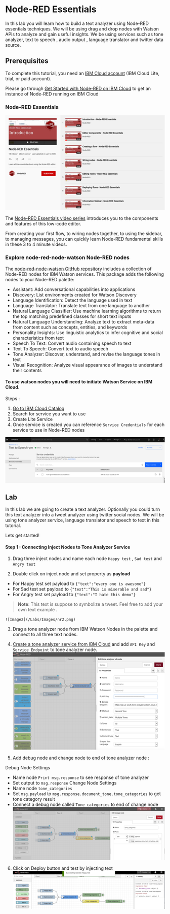# Node-RED Essentials 
In this lab you will learn how to build a text analyzer using Node-RED essentials techniques. We will be using drag and drop nodes with Watson APIs to analyze and gain useful insights. We be using services such as tone analyzer, text to speech , audio output , language translator and twitter data source.  

## Prerequisites
To complete this tutorial, you need an [IBM Cloud account](https://cloud.ibm.com/login?cm_sp=ibmdev-_-developer-tutorials-_-cloudreg) (IBM Cloud Lite, trial, or paid account).

Please go through [Get Started with Node-RED on IBM Cloud](https://github.com/pmmistry/Node-RED-Series#get-started-with-node-red-on-ibm-cloud) to get an instance of Node-RED running on IBM Cloud
 
### Node-RED Essentials 
![Image1](/Labs/Images/nr1.png)

The [Node-RED Essentials video series](https://www.youtube.com/playlist?list=PLyNBB9VCLmo1hyO-4fIZ08gqFcXBkHy-6) introduces you to the components and features of this low-code editor.

From creating your first flow, to wiring nodes together, to using the sidebar, to managing messages, you can quickly learn Node-RED fundamental skills in these 3 to 4 minute videos.

### Explore node-red-node-watson Node-RED nodes
The [node-red-node-watson GitHub repository](https://github.com/watson-developer-cloud/node-red-node-watson) includes a collection of Node-RED nodes for IBM Watson services.  This package adds the following nodes to your Node-RED palette:

- Assistant: Add conversational capabilities into applications
- Discovery: List environments created for Watson Discovery
- Language Identification: Detect the language used in text
- Language Translator: Translate text from one language to another
- Natural Language Classifier: Use machine learning algorithms to return the top matching predefined classes for short text inputs
- Natural Language Understanding: Analyze text to extract meta-data from content such as concepts, entities, and keywords
- Personality Insights: Use linguistic analytics to infer cognitive and social characteristics from text
- Speech To Text: Convert audio containing speech to text
- Text To Speech: Convert text to audio speech
- Tone Analyzer: Discover, understand, and revise the language tones in text
- Visual Recognition: Analyze visual appearance of images to understand their contents

#### To use watson nodes you will need to initiate Watson Service on IBM Cloud. 
Steps : 
1. [Go to IBM Cloud Catalog](https://github.com/pmmistry/Node-RED-Series#step-1-find-the-node-red-starter-in-the-ibm-cloud-catalog)
2. Search for service you want to use 
3. Create Lite Service 
4. Once service is created you can reference `Service Credentials` for each service to use in Node-RED nodes 

![Image0](/Labs/Images/nr0.png)

## Lab 
In this lab we are going to create a text analyzer. Optionally you could turn this text analyzer into a tweet analyzer using twitter social nodes. We will be using tone analyzer service, language translator and speech to text in this tutorial. 

Lets get started! 

#### Step  1 : Connecting Inject Nodes to Tone Analyzer Service 
1. Drag three inject nodes and name each node `Happy test` , `Sad test` and `Angry test` 

2.  Double click on inject node and set property as  **payload**
   -  For Happy test set payload to  `{"text":"every one is awesome"}` 
   -  For Sad test set payload to `{"text":"This is miserable and sad"}`
   -  For Angry test set payload to `{"text":"I hate this demo"}` 

   > **Note**: This text is suppose to symbolize a tweet. Feel free to add your own text example .

    ![Image2](/Labs/Images/nr2.png)

3. Drag a tone analyzer node from IBM Watson Nodes in the palette and connect to all three text nodes. 

4. [Create a tone analyzer service from IBM Cloud](https://github.com/pmmistry/Node-RED-Series/blob/master/Labs/lab_1.md#to-use-watson-nodes-you-will-need-to-initiate-watson-service-on-ibm-cloud) and add `API Key` and `Service Endpoint` to tone analyzer node. 
 ![Image3](/Labs/Images/nr3.png)

5. Add debug node and change node to end of tone analyzer node : 

  Debug Node Settings 
  - Name node `Print msg.response` to see response of tone analyzer 
  - Set output to `msg.response` 
  Change Node Settings 
  - Name node `tone_categories`
  - Set `msg.payload` to  `msg.response.document_tone.tone_categories` to get tone category result 
  - Connect a debug node called `Tone categories` to end of change node  
 ![Image4](/Labs/Images/nr4.png)

6. Click on Deploy button and test by injecting text 
 ![Image5](/Labs/Images/nr5.png)








